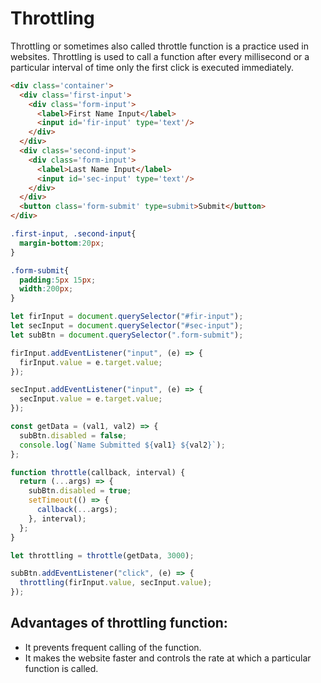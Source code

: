 # Throttling

Throttling or sometimes also called throttle function is a practice used in websites. Throttling is used to call a function after every millisecond or a particular interval of time only the first click is executed immediately.



```HTML
<div class='container'>
  <div class='first-input'>
    <div class='form-input'>
      <label>First Name Input</label>
      <input id='fir-input' type='text'/>
    </div>
  </div>
  <div class='second-input'>
    <div class='form-input'>
      <label>Last Name Input</label>
      <input id='sec-input' type='text'/>
    </div>
  </div>
  <button class='form-submit' type=submit>Submit</button>
</div>
```

```CSS
.first-input, .second-input{
  margin-bottom:20px;
}

.form-submit{
  padding:5px 15px;
  width:200px;
}
```

```javascript
let firInput = document.querySelector("#fir-input");
let secInput = document.querySelector("#sec-input");
let subBtn = document.querySelector(".form-submit");

firInput.addEventListener("input", (e) => {
  firInput.value = e.target.value;
});

secInput.addEventListener("input", (e) => {
  secInput.value = e.target.value;
});

const getData = (val1, val2) => {
  subBtn.disabled = false;
  console.log(`Name Submitted ${val1} ${val2}`);
};

function throttle(callback, interval) {
  return (...args) => {
    subBtn.disabled = true;
    setTimeout(() => {
      callback(...args);
    }, interval);
  };
}

let throttling = throttle(getData, 3000);

subBtn.addEventListener("click", (e) => {
  throttling(firInput.value, secInput.value);
});
```


## Advantages of throttling function: 

* It prevents frequent calling of the function.
* It makes the website faster and controls the rate at which a particular function is called.